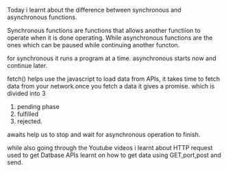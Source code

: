 Today i learnt about the difference between synchronous and asynchronous functions. 

Synchronous functions are functions that allows another functiion to operate when it is done operating. While asynchronous functions are the ones which can be paused while continuing another functon.

for synchronous it runs a program at a time. asynchronous starts now and continue later. 

fetch() helps use the javascript to load data from APIs, it takes time to fetch data from your network.once you fetch a data  it gives a promise. 
which is divided into 3 
1. pending phase
2. fulfilled 
3. rejected.

awaits help us to stop and wait for asynchronous operation to finish.



while also going through the Youtube videos i learnt about HTTP request used to get Datbase APIs 
learnt on how to get data using GET,port,post and send.